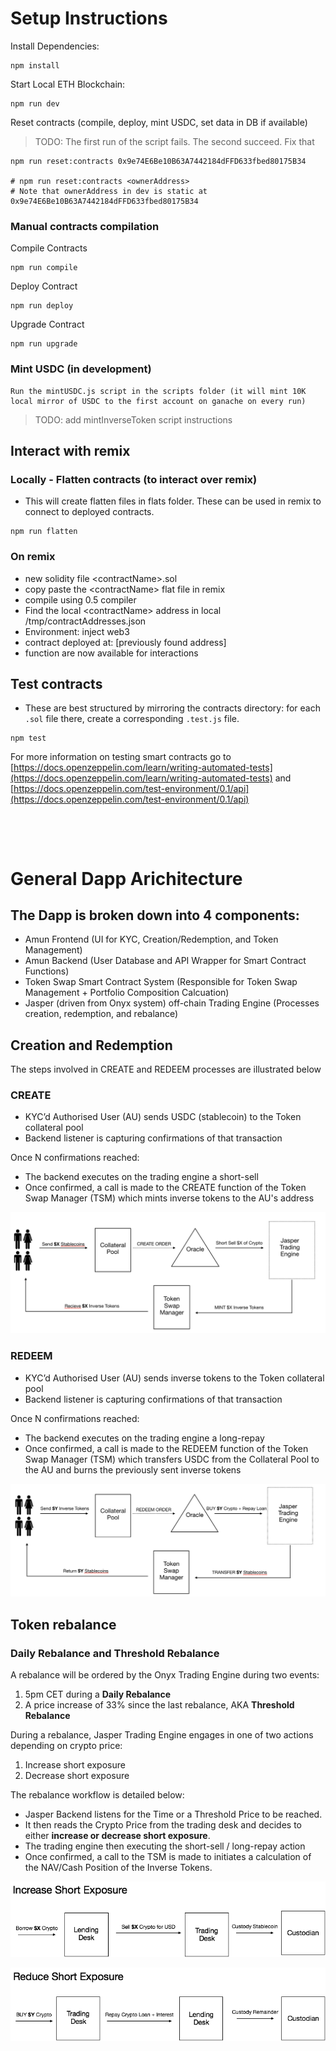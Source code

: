 # Setup Instructions

Install Dependencies:

```
npm install
```

Start Local ETH Blockchain:

```
npm run dev
```

Reset contracts (compile, deploy, mint USDC, set data in DB if available)

> TODO: The first run of the script fails. The second succeed. Fix that

```
npm run reset:contracts 0x9e74E6Be10B63A7442184dFFD633fbed80175B34

# npm run reset:contracts <ownerAddress>
# Note that ownerAddress in dev is static at 0x9e74E6Be10B63A7442184dFFD633fbed80175B34
```

### Manual contracts compilation

Compile Contracts

```
npm run compile
```

Deploy Contract

```
npm run deploy
```

Upgrade Contract

```
npm run upgrade
```

### Mint USDC (in development)

```
Run the mintUSDC.js script in the scripts folder (it will mint 10K local mirror of USDC to the first account on ganache on every run)
```

> TODO: add mintInverseToken script instructions

## Interact with remix

### Locally - Flatten contracts (to interact over remix)

- This will create flatten files in flats folder. These can be used in remix to connect to deployed contracts.

```
npm run flatten
```

### On remix

- new solidity file \<contractName>.sol
- copy paste the \<contractName> flat file in remix
- compile using 0.5 compiler
- Find the local \<contractName> address in local /tmp/contractAddresses.json
- Environment: inject web3
- contract deployed at: [previously found address]
- function are now available for interactions

## Test contracts

- These are best structured by mirroring the contracts directory: for each `.sol` file there, create a corresponding `.test.js` file.

```
npm test
```

For more information on testing smart contracts go to [https://docs.openzeppelin.com/learn/writing-automated-tests](https://docs.openzeppelin.com/learn/writing-automated-tests) and [https://docs.openzeppelin.com/test-environment/0.1/api](https://docs.openzeppelin.com/test-environment/0.1/api)

&nbsp;

&nbsp;

# General Dapp Arichitecture

## The Dapp is broken down into 4 components:

- Amun Frontend (UI for KYC, Creation/Redemption, and Token Management)
- Amun Backend (User Database and API Wrapper for Smart Contract Functions)
- Token Swap Smart Contract System (Responsible for Token Swap Management + Portfolio Composition Calcuation)
- Jasper (driven from Onyx system) off-chain Trading Engine (Processes creation, redemption, and rebalance)

## Creation and Redemption

The steps involved in CREATE and REDEEM processes are illustrated below

### CREATE

- KYC’d Authorised User (AU) sends USDC (stablecoin) to the Token collateral pool
- Backend listener is capturing confirmations of that transaction

Once N confirmations reached:

- The backend executes on the trading engine a short-sell
- Once confirmed, a call is made to the CREATE function of the Token Swap Manager (TSM) which mints inverse tokens to the AU's address

![](create_order.png)

### REDEEM

- KYC’d Authorised User (AU) sends inverse tokens to the Token collateral pool
- Backend listener is capturing confirmations of that transaction

Once N confirmations reached:

- The backend executes on the trading engine a long-repay
- Once confirmed, a call is made to the REDEEM function of the Token Swap Manager (TSM) which transfers USDC from the Collateral Pool to the AU and burns the previously sent inverse tokens

![](redeem_order.png)

## Token rebalance

### Daily Rebalance and Threshold Rebalance

A rebalance will be ordered by the Onyx Trading Engine during two events:

1. 5pm CET during a **Daily Rebalance**
2. A price increase of 33% since the last rebalance, AKA **Threshold Rebalance**

During a rebalance, Jasper Trading Engine engages in one of two actions depending on crypto price:

1. Increase short exposure
2. Decrease short exposure

The rebalance workflow is detailed below:

- Jasper Backend listens for the Time or a Threshold Price to be reached.
- It then reads the Crypto Price from the trading desk and decides to either **increase or decrease short exposure**.
- The trading engine then executing the short-sell / long-repay action
- Once confirmed, a call to the TSM is made to initiates a calculation of the NAV/Cash Position of the Inverse Tokens.

![](increase_exposure.png)

![](decrease_exposure.png)
